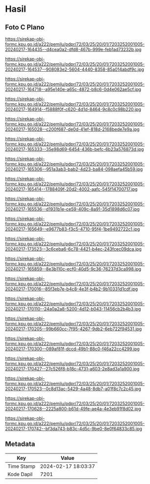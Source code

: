 # Hasil

## Foto C Plano

https://sirekap-obj-formc.kpu.go.id/a222/pemilu/pdpr/72/03/25/20/01/7203252001005-20240217-164435--d4cea0a2-dfd8-467b-999e-feb1ad73232b.jpg

https://sirekap-obj-formc.kpu.go.id/a222/pemilu/pdpr/72/03/25/20/01/7203252001005-20240217-164537--908083e2-5604-4440-8358-85a014abdf9c.jpg

https://sirekap-obj-formc.kpu.go.id/a222/pemilu/pdpr/72/03/25/20/01/7203252001005-20240217-164718--a95e140e-a65c-4872-b8c6-0d4e062ae5cf.jpg

https://sirekap-obj-formc.kpu.go.id/a222/pemilu/pdpr/72/03/25/20/01/7203252001005-20240217-164914--f5888f0f-c620-4d1d-8464-9c8c0c98b220.jpg

https://sirekap-obj-formc.kpu.go.id/a222/pemilu/pdpr/72/03/25/20/01/7203252001005-20240217-165028--c200f687-de0d-41ef-818d-2168bede7e9a.jpg

https://sirekap-obj-formc.kpu.go.id/a222/pemilu/pdpr/72/03/25/20/01/7203252001005-20240217-165333--35e98d69-6454-436b-befc-6b23a576873d.jpg

https://sirekap-obj-formc.kpu.go.id/a222/pemilu/pdpr/72/03/25/20/01/7203252001005-20240217-165306--951a3ab3-bab2-4d23-ba84-098aefa45b59.jpg

https://sirekap-obj-formc.kpu.go.id/a222/pemilu/pdpr/72/03/25/20/01/7203252001005-20240217-165414--1788409f-20d2-4002-aafc-545f14700717.jpg

https://sirekap-obj-formc.kpu.go.id/a222/pemilu/pdpr/72/03/25/20/01/7203252001005-20240217-165536--d1931b1e-ce59-409c-8a91-35d1898d6c07.jpg

https://sirekap-obj-formc.kpu.go.id/a222/pemilu/pdpr/72/03/25/20/01/7203252001005-20240217-165649--e9677b83-f3c5-4710-95f4-1be9492722c1.jpg

https://sirekap-obj-formc.kpu.go.id/a222/pemilu/pdpr/72/03/25/20/01/7203252001005-20240217-173523--3c6ceba6-6c78-4421-b4ec-243fcec09dca.jpg

https://sirekap-obj-formc.kpu.go.id/a222/pemilu/pdpr/72/03/25/20/01/7203252001005-20240217-165859--8e3b110c-ecf0-40d5-9c36-76237d3ca998.jpg

https://sirekap-obj-formc.kpu.go.id/a222/pemilu/pdpr/72/03/25/20/01/7203252001005-20240217-170016--85f3eb7e-b4c8-4e3f-b4b2-9b10331d1cdf.jpg

https://sirekap-obj-formc.kpu.go.id/a222/pemilu/pdpr/72/03/25/20/01/7203252001005-20240217-170110--24a0a2a8-5200-4d12-b043-11456cb2b4b3.jpg

https://sirekap-obj-formc.kpu.go.id/a222/pemilu/pdpr/72/03/25/20/01/7203252001005-20240217-170205--99b660cc-7f95-4267-9db2-6eb722f94531.jpg

https://sirekap-obj-formc.kpu.go.id/a222/pemilu/pdpr/72/03/25/20/01/7203252001005-20240217-170300--089af81f-dccd-49b1-88c0-f46a22cc4299.jpg

https://sirekap-obj-formc.kpu.go.id/a222/pemilu/pdpr/72/03/25/20/01/7203252001005-20240217-170427--27c526f8-b18c-4731-a603-2e8ad3a1a900.jpg

https://sirekap-obj-formc.kpu.go.id/a222/pemilu/pdpr/72/03/25/20/01/7203252001005-20240217-170523--0c8d13ac-5429-4a48-8db7-a01f8c7c2c45.jpg

https://sirekap-obj-formc.kpu.go.id/a222/pemilu/pdpr/72/03/25/20/01/7203252001005-20240217-170628--2225a800-b61d-49fe-ae4a-4e3eb91f8d02.jpg

https://sirekap-obj-formc.kpu.go.id/a222/pemilu/pdpr/72/03/25/20/01/7203252001005-20240217-170742--bf3da743-b83c-4d5c-9be0-8e0f64833c85.jpg


## Metadata

| Key        | Value               |
| ---------- | ------------------- |
| Time Stamp | 2024-02-17 18:03:37 |
| Kode Dapil | 7201                |



